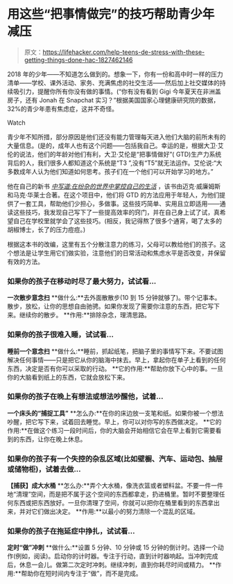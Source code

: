 # 用这些“把事情做完”的技巧帮助青少年减压

> 原文：<https://lifehacker.com/help-teens-de-stress-with-these-getting-things-done-hac-1827462146>

2018 年的少年——不知道怎么做到的。想象一下，你有一份和高中时一样的压力清单——学校、课外活动、家务、充满焦虑的社交生活——然后加上社交媒体的持续吸引力，提醒你所有你没有做的事情。(“你有没有看到 Gigi 今年夏天在非洲盖房子，还有 Jonah 在 Snapchat 实习？”根据美国国家心理健康研究院的数据，32%的青少年患有焦虑症，这并不奇怪。

Watch

青少年不知所措，部分原因是他们还没有能力管理每天进入他们大脑的前所未有的大量信息。(是的，成年人也有这个问题——包括我自己。幸运的是，根据大卫·艾伦的说法，他们的年龄对他们有利，大卫·艾伦是“把事情做好”( GTD)生产力系统背后的人，我们很多人都知道这个系统是“T3 ”,没有“T5”就无法运作。艾伦说:“大多数成年人认为他们知道如何思考。孩子们在一个他们可以开始学习的地方。”

他在自己的新书 [*中写道:在纷杂的世界中掌控自己的生活*](https://www.amazon.com/Getting-Things-Done-Teens-Distracting/dp/0143131931?asc_campaign=InlineText&asc_refurl=https://lifehacker.com/help-teens-de-stress-with-these-getting-things-done-hac-1827462146&asc_source=&tag=kinjalifehackerlink-20) ，该书由迈克·威廉姆斯和马克·华莱士合著。在这个项目中，他们将 GTD 的方法应用于年轻人，为他们提供了一套工具，帮助他们少担心，多做事。这些技巧简单、实用且立即适用——通读这些技巧，我发现自己写下了一些提高效率的窍门，并在自己身上试了试，真希望自己在学校里就学会了这些技巧。(相反，我记得熬了很多个通宵，喝了太多的胡椒博士，长了的压力痘痘。)

根据这本书的改编，这里有五个分散注意力的练习，父母可以教给他们的孩子。这个想法是让学生用它们做实验，注意他们的日常活动和焦虑水平是否改变，并保留有效的方法。

### 如果你的孩子在移动时尽了最大努力，试试看...

**一次散步意念扫**
**做什么:**去外面散散步(10 到 15 分钟就够了)。带个记事本。散步，放松，让你的思想自由驰骋。如果你发现了需要你注意的东西，把它写下来。继续你的散步。
**作用:**排除杂念，理清思路。

### 如果你的孩子很难入睡，试试看...

**睡前一个意念扫**
**做什么:**睡前，抓起纸笔，把脑子里的事情写下来。不要试图解决任何事情——只是把它从你的脑海中抹去。早上，拿起你在单子上看到的任何东西，决定是否有你可以采取的行动。
**它的作用:**帮助你放下心中的事。一旦你的大脑看到纸上的东西，它就会放松下来。

### 如果你的孩子在晚上有想法或想法吵醒他，试着...

**一个床头的“捕捉工具”**
**怎么办:**在你的床边放一支笔和纸。如果你被一个想法吵醒，把它写下来，试着回去睡觉。早上，你可以对你写的东西做决定。
**它的作用:**在做这个练习一段时间后，你的大脑会开始相信它会在早上看到它需要看到的东西，让你在晚上休息。

### 如果你的孩子有一个失控的杂乱区域(比如壁橱、汽车、运动包、抽屉或储物柜)，试着去做...

**【捕获】成大水桶**
**怎么办:**弄个大水桶，像洗衣篮或者塑料盆。不要一件一件地“清理”空间，而是把不属于这个空间的东西都拿走，扔进桶里。暂时不要整理任何东西或把东西放好。一旦你清理了空间，你就可以把你在桶里看到的东西拿出来，并对它们做出决定。
**作用:**以最小的努力清除一个混乱的区域。

### 如果你的孩子在拖延症中挣扎，试试看...

**定时“做”冲刺**
**做什么:**设置 5 分钟、10 分钟或 15 分钟的倒计时。选择一个动作(例如，阅读)。启动你的计时器。专注于行动，直到计时器响起。当冲刺完成后，休息一会儿。做第二次定时冲刺。继续冲刺，直到你耗尽时间或精力。
**作用:**帮助你在短时间内专注于“做”，而不是完成。